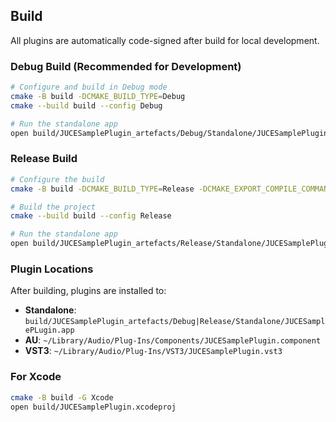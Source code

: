 ## Build

All plugins are automatically code-signed after build for local development.

### Debug Build (Recommended for Development)
```bash
# Configure and build in Debug mode
cmake -B build -DCMAKE_BUILD_TYPE=Debug
cmake --build build --config Debug

# Run the standalone app
open build/JUCESamplePlugin_artefacts/Debug/Standalone/JUCESamplePlugin.app
```

### Release Build
```bash
# Configure the build
cmake -B build -DCMAKE_BUILD_TYPE=Release -DCMAKE_EXPORT_COMPILE_COMMANDS=1

# Build the project
cmake --build build --config Release

# Run the standalone app
open build/JUCESamplePlugin_artefacts/Release/Standalone/JUCESamplePlugin.app
```

### Plugin Locations
After building, plugins are installed to:
- **Standalone**: `build/JUCESamplePlugin_artefacts/Debug|Release/Standalone/JUCESamplePLugin.app`
- **AU**: `~/Library/Audio/Plug-Ins/Components/JUCESamplePlugin.component`
- **VST3**: `~/Library/Audio/Plug-Ins/VST3/JUCESamplePlugin.vst3`

### For Xcode
```bash
cmake -B build -G Xcode
open build/JUCESamplePlugin.xcodeproj
```
